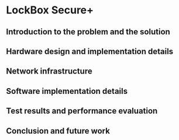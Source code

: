 # LockBox Secure+


## Introduction to the problem and the solution


## Hardware design and implementation details


## Network infrastructure


## Software implementation details


## Test results and performance evaluation


## Conclusion and future work
